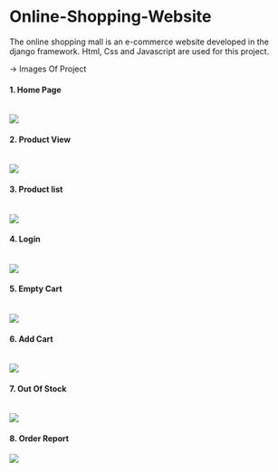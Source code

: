 # Online-Shopping-Website

The online shopping mall is an e-commerce website developed in the django framework. Html, Css and Javascript are used for this project.

-> Images Of Project
  
  <h4>1. Home Page</h4><br>
  <img src="https://github.com/raval-64/Online-Shopping-Website/blob/master/images/home-page.png?raw=true" />
  <h4>2. Product View</h4><br>
  <img src="https://github.com/raval-64/Online-Shopping-Website/blob/master/images/product-view.png?raw=true" />
  <h4>3. Product list</h4><br>
  <img src="https://github.com/raval-64/Online-Shopping-Website/blob/master/images/product-list.png?raw=true" />
  <h4>4. Login</h4><br>
  <img src="https://github.com/raval-64/Online-Shopping-Website/blob/master/images/login.png?raw=true" />
  <h4>5. Empty Cart</h4><br>
  <img src="https://github.com/raval-64/Online-Shopping-Website/blob/master/images/empty-cart.png?raw=true" />
  <h4>6. Add Cart</h4><br>
  <img src="https://github.com/raval-64/Online-Shopping-Website/blob/master/images/add-cart.png?raw=true" />
  <h4>7. Out Of Stock</h4><br>
  <img src="https://github.com/raval-64/Online-Shopping-Website/blob/master/images/out-of-stock.png?raw=true" />
  <h4>8. Order Report</h4>
  <img src="https://github.com/raval-64/Online-Shopping-Website/blob/master/images/order-report.png?raw=true" />
  
  
 
